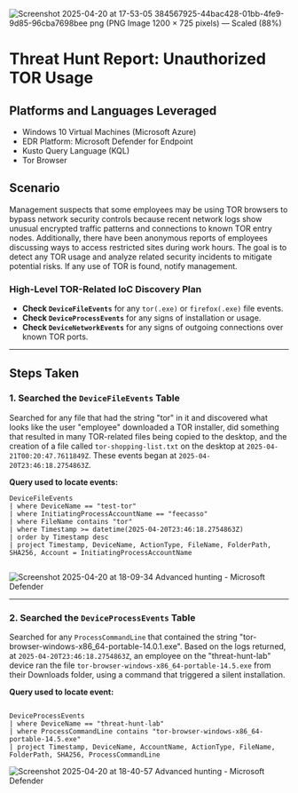 ![Screenshot 2025-04-20 at 17-53-05 384567925-44bac428-01bb-4fe9-9d85-96cba7698bee png (PNG Image 1200 × 725 pixels) — Scaled (88%)](https://github.com/user-attachments/assets/81104102-92d5-47ce-bcda-c03bccb64d9c)

# Threat Hunt Report: Unauthorized TOR Usage

## Platforms and Languages Leveraged
- Windows 10 Virtual Machines (Microsoft Azure)
- EDR Platform: Microsoft Defender for Endpoint
- Kusto Query Language (KQL)
- Tor Browser

##  Scenario

Management suspects that some employees may be using TOR browsers to bypass network security controls because recent network logs show unusual encrypted traffic patterns and connections to known TOR entry nodes. Additionally, there have been anonymous reports of employees discussing ways to access restricted sites during work hours. The goal is to detect any TOR usage and analyze related security incidents to mitigate potential risks. If any use of TOR is found, notify management.

### High-Level TOR-Related IoC Discovery Plan

- **Check `DeviceFileEvents`** for any `tor(.exe)` or `firefox(.exe)` file events.
- **Check `DeviceProcessEvents`** for any signs of installation or usage.
- **Check `DeviceNetworkEvents`** for any signs of outgoing connections over known TOR ports.

---

## Steps Taken

### 1. Searched the `DeviceFileEvents` Table

Searched for any file that had the string "tor" in it and discovered what looks like the user "employee" downloaded a TOR installer, did something that resulted in many TOR-related files being copied to the desktop, and the creation of a file called `tor-shopping-list.txt` on the desktop at `2025-04-21T00:20:47.7611849Z`. These events began at `2025-04-20T23:46:18.2754863Z`.

**Query used to locate events:**

```kql
DeviceFileEvents  
| where DeviceName == "test-tor"  
| where InitiatingProcessAccountName == "feecasso"  
| where FileName contains "tor"  
| where Timestamp >= datetime(2025-04-20T23:46:18.2754863Z)  
| order by Timestamp desc  
| project Timestamp, DeviceName, ActionType, FileName, FolderPath, SHA256, Account = InitiatingProcessAccountName


```
![Screenshot 2025-04-20 at 18-09-34 Advanced hunting - Microsoft Defender](https://github.com/user-attachments/assets/fb340bed-540b-4108-8d65-ed343b2297fe)


---

### 2. Searched the `DeviceProcessEvents` Table

Searched for any `ProcessCommandLine` that contained the string "tor-browser-windows-x86_64-portable-14.0.1.exe". Based on the logs returned, at `2025-04-20T23:46:18.2754863Z`, an employee on the "threat-hunt-lab" device ran the file `tor-browser-windows-x86_64-portable-14.5.exe` from their Downloads folder, using a command that triggered a silent installation.

**Query used to locate event:**

```kql

DeviceProcessEvents  
| where DeviceName == "threat-hunt-lab"  
| where ProcessCommandLine contains "tor-browser-windows-x86_64-portable-14.5.exe"  
| project Timestamp, DeviceName, AccountName, ActionType, FileName, FolderPath, SHA256, ProcessCommandLine
```
![Screenshot 2025-04-20 at 18-40-57 Advanced hunting - Microsoft Defender](https://github.com/user-attachments/assets/2bdb61da-745a-433f-a2a7-608b260546f4)




